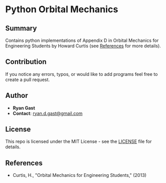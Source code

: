 # Python Orbital Mechanics

## Summary

Contains python implementations of Appendix D in Orbital Mechanics for Engineering Students by Howard Curtis (see [References](#references) for more details).

## Contribution

If you notice any errors, typos, or would like to add programs feel free to 
create a pull request.

## Author

- **Ryan Gast**
- **Contact**: ryan.d.gast@gmail.com

## License

This repo is licensed under the MIT License - see the [LICENSE](LICENSE) file for details.

## References

- Curtis, H., "Orbital Mechanics for Engineering Students," (2013)
